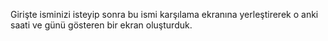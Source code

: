 
Girişte isminizi isteyip sonra bu ismi karşılama ekranına yerleştirerek o anki saati ve günü gösteren bir ekran oluşturduk.